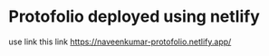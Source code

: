 ﻿# Protofolio deployed using netlify
use link this link
https://naveenkumar-protofolio.netlify.app/
